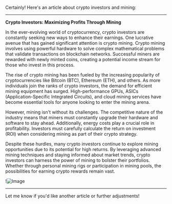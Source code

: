 Certainly! Here's an article about crypto investors and mining:

---

**Crypto Investors: Maximizing Profits Through Mining**

In the ever-evolving world of cryptocurrency, crypto investors are constantly seeking new ways to enhance their earnings. One lucrative avenue that has gained significant attention is crypto mining. Crypto mining involves using powerful hardware to solve complex mathematical problems that validate transactions on blockchain networks. Successful miners are rewarded with newly minted coins, creating a potential income stream for those who invest in this process.

The rise of crypto mining has been fueled by the increasing popularity of cryptocurrencies like Bitcoin (BTC), Ethereum (ETH), and others. As more individuals join the ranks of crypto investors, the demand for efficient mining equipment has surged. High-performance GPUs, ASICs (Application-Specific Integrated Circuits), and cloud mining services have become essential tools for anyone looking to enter the mining arena.

However, mining isn't without its challenges. The competitive nature of the industry means that miners must constantly upgrade their hardware and software to stay ahead. Additionally, energy costs play a crucial role in profitability. Investors must carefully calculate the return on investment (ROI) when considering mining as part of their crypto strategy.

Despite these hurdles, many crypto investors continue to explore mining opportunities due to its potential for high returns. By leveraging advanced mining techniques and staying informed about market trends, crypto investors can harness the power of mining to bolster their portfolios. Whether through personal mining rigs or participation in mining pools, the possibilities for earning crypto rewards remain vast.

!![Image](https://github.com/user-attachments/assets/590b50a7-4459-4e76-8a31-559aed223621)

--- 

Let me know if you'd like another article or further adjustments!